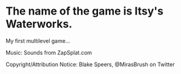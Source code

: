 # The name of the game is Itsy's Waterworks. 
My first multilevel game...

Music:
Sounds from ZapSplat.com

Copyright/Attribution Notice: 
Blake Speers, @MirasBrush on Twitter